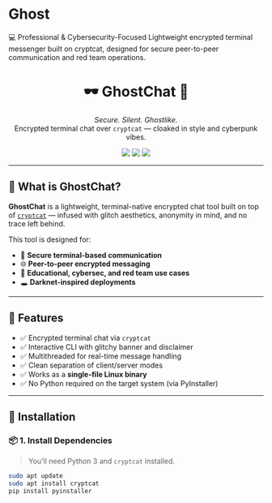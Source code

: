 # Ghost
💻 Professional &amp; Cybersecurity-Focused      Lightweight encrypted terminal messenger built on cryptcat, designed for secure peer-to-peer communication and red team operations.
<h1 align="center">
  🕶️ GhostChat 👻
</h1>
<p align="center">
  <em>Secure. Silent. Ghostlike.</em><br>
  Encrypted terminal chat over <code>cryptcat</code> — cloaked in style and cyberpunk vibes.
</p>

<p align="center">
  <img src="https://img.shields.io/badge/status-undetected-brightgreen.svg" />
  <img src="https://img.shields.io/badge/platform-linux-informational.svg" />
  <img src="https://img.shields.io/badge/encryption-shared--key-critical" />
</p>

---

## 👻 What is GhostChat?

**GhostChat** is a lightweight, terminal-native encrypted chat tool built on top of [`cryptcat`](http://cryptcat.sourceforge.net/) — infused with glitch aesthetics, anonymity in mind, and no trace left behind.

This tool is designed for:

- 🔐 **Secure terminal-based communication**
- 🌐 **Peer-to-peer encrypted messaging**
- 🧠 **Educational, cybersec, and red team use cases**
- 🕳️ **Darknet-inspired deployments**

---

## 🧩 Features

- ✅ Encrypted terminal chat via `cryptcat`
- ✅ Interactive CLI with glitchy banner and disclaimer
- ✅ Multithreaded for real-time message handling
- ✅ Clean separation of client/server modes
- ✅ Works as a **single-file Linux binary**
- ✅ No Python required on the target system (via PyInstaller)

---

## 🚀 Installation

### 📦 1. Install Dependencies

> You’ll need Python 3 and `cryptcat` installed.

```bash
sudo apt update
sudo apt install cryptcat
pip install pyinstaller 

